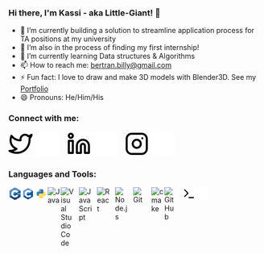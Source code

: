 ### Hi there, I'm Kassi - aka Little-Giant! 🚀

- 🔭 I’m currently building a solution to streamline application process for TA positions at my university
- 🔭 I’m also in the process of finding my first internship!
- 🌱 I’m currently learning Data structures & Algorithms
- 📫 How to reach me: bertran.billy@gmail.com
- ⚡ Fun fact: I love to draw and make 3D models with Blender3D. See my [Portfolio](https://www.instagram.com/kassi.bertrand/)
- 😄 Pronouns: He/Him/His

### Connect with me:

[![website](./img/twitter-light.svg)](https://twitter.com/kassi_bertrand#gh-light-mode-only)
[![website](./img/twitter-dark.svg)](https://twitter.com/kassi_bertrand#gh-dark-mode-only)
&nbsp;&nbsp;
[![website](./img/linkedin-light.svg)](https://linkedin.com/in/kassi-bertrand#gh-light-mode-only)
[![website](./img/linkedin-dark.svg)](https://linkedin.com/in/kassi-bertrand#gh-dark-mode-only)
&nbsp;&nbsp;
[![website](./img/instagram-light.svg)](https://www.instagram.com/kassi.bertrand#gh-light-mode-only)
[![website](./img/instagram-dark.svg)](https://www.instagram.com/kassi.bertrand#gh-dark-mode-only)

### Languages and Tools:

[<img align="left" alt="C++" width="26px" src="https://raw.githubusercontent.com/github/explore/180320cffc25f4ed1bbdfd33d4db3a66eeeeb358/topics/cpp/cpp.png" />][cpluspluswebsite]

[<img align="left" alt="C" width="26px" src="https://raw.githubusercontent.com/github/explore/f3e22f0dca2be955676bc70d6214b95b13354ee8/topics/c/c.png" />][cwebsite]

[<img align="left" alt="Python" width="26px" src="https://raw.githubusercontent.com/github/explore/80688e429a7d4ef2fca1e82350fe8e3517d3494d/topics/python/python.png" />][pythonwebsite]

[<img align="left" alt="Java" width="26px" src="https://cdn-icons-png.flaticon.com/512/226/226777.png" />][javawebsite]

[<img align="left" alt="Visual Studio Code" width="26px" src="https://cdn.jsdelivr.net/gh/devicons/devicon/icons/vscode/vscode-original.svg" style="padding-right:10px;" />][vscode]

[<img align="left" alt="JavaScript" width="26px" src="https://cdn.jsdelivr.net/gh/devicons/devicon/icons/javascript/javascript-original.svg" style="padding-right:10px;" />][jswebsite]

[<img align="left" alt="React" width="26px" src="https://cdn.jsdelivr.net/gh/devicons/devicon/icons/react/react-original.svg" style="padding-right:10px;" />][react]

[<img align="left" alt="Node.js" width="26px" src="https://cdn.jsdelivr.net/gh/devicons/devicon/icons/nodejs/nodejs-original.svg" style="padding-right:10px;" />][node]

[<img align="left" alt="Git" width="26px" src="https://cdn.jsdelivr.net/gh/devicons/devicon/icons/git/git-original.svg" style="padding-right:10px;" />][gitwebsite]

[<img align="left" alt="cmake" width="26px" src="https://static-00.iconduck.com/assets.00/cmake-icon-512x511-fvtgv3ne.png" />][cmake]

[<img align="left" alt="GitHub" width="26px" src="https://user-images.githubusercontent.com/3369400/139448065-39a229ba-4b06-434b-bc67-616e2ed80c8f.png" style="padding-right:10px;" />][github]

[<img align="left" alt="Terminal" width="26px" src="./img/terminal-light.svg" />][terminal]

[<img align="left" alt="Terminal" width="26px" src="./img/terminal-dark.svg" />][terminal]

<!--
- 👯 I’m looking to collaborate on
- 🤔 I’m looking for help with ...
- 💬 Ask me about ...
- ⚡ Fun fact: ...
-->

[vim]: https://www.vim.org
[arduino]: https://www.arduino.cc
[cpluspluswebsite]: https://www.cplusplus.com
[cwebsite]: https://en.cppreference.com/w/
[pythonwebsite]: https://docs.python.org/3/
[jswebsite]: https://developer.mozilla.org/en-US/docs/Web/JavaScript
[javawebsite]: https://docs.oracle.com/javase/7/docs/api/index.html
[react]: https://reactjs.org/
[mysqlwebsite]: https://www.mysql.com
[gitwebsite]: https://git-scm.com
[github]: https://github.com
[clion]: https://www.jetbrains.com/clion/
[vscode]: https://code.visualstudio.com
[terminal]: https://en.wikipedia.org/wiki/Linux_console
[cmake]: https://cmake.org
[linkedin]: https://www.linkedin.com/in/kassi-bertrand/
[node]: https://nodejs.org/en/
